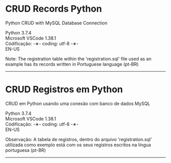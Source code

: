 # CRUD Records Python

Python CRUD with MySQL Database Connection

Python 3.7.4 </br>
Microsoft VSCode 1.38.1 </br>
Códificação: -&lowast;- coding: utf-8 -&lowast;- </br>
EN-US </br>

Note: The registration table within the 'registration.sql' file used as an example has its records written in Portuguese language (pt-BR)

-----------------------------------------------------------------------------------------------------------------------------

# CRUD Registros em Python

CRUD em Python usando uma conexão com banco de dados MySQL

Python 3.7.4 </br>
Microsoft VSCode 1.38.1 </br>
Códificação: -&lowast;- coding: utf-8 -&lowast;- </br>
EN-US </br> 

Observação: A tabela de registros, dentro do arquivo 'registration.sql' utilizada como exemplo está com os seus registros escritos na
língua portuguesa (pt-BR)

-----------------------------------------------------------------------------------------------------------------------------
